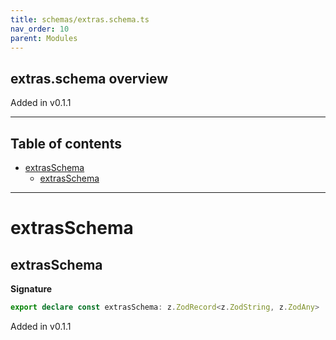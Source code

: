```yaml
---
title: schemas/extras.schema.ts
nav_order: 10
parent: Modules
---
```


## extras.schema overview

Added in v0.1.1

---

<h2 class="text-delta">Table of contents</h2>

- [extrasSchema](#extrasschema)
  - [extrasSchema](#extrasschema-1)

---

# extrasSchema

## extrasSchema

**Signature**

```ts
export declare const extrasSchema: z.ZodRecord<z.ZodString, z.ZodAny>
```

Added in v0.1.1
